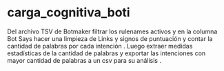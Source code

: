 # carga_cognitiva_boti
Del archivo TSV de Botmaker filtrar los rulenames activos y en la columna Bot Says hacer una limpieza de Links y signos de puntuación y contar la cantidad de palabras  por cada intención . Luego extraer medidas estadísticas de la cantidad de palabras y exportar las intenciones con mayor cantidad de palabras a un csv para su análisis .
